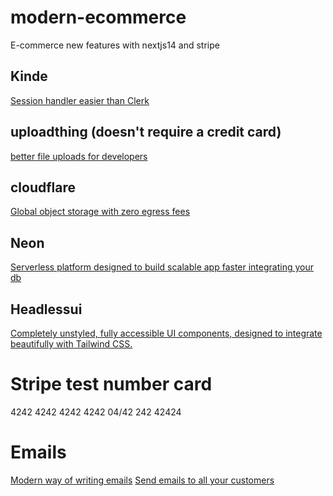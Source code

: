 # modern-ecommerce
E-commerce new features with nextjs14 and stripe

## Kinde
[Session handler easier than Clerk](https://kinde.com/)

## uploadthing (doesn't require a credit card)
[better file uploads for developers](https://uploadthing.com/)

## cloudflare
[Global object storage with zero egress fees](https://www.cloudflare.com/es-es/developer-platform/r2/)

## Neon
[Serverless platform designed to build scalable app faster integrating your db ](https://neon.tech)

## Headlessui
[Completely unstyled, fully accessible UI components, designed to integrate beautifully with Tailwind CSS.](https://headlessui.com/)

# Stripe test number card
4242 4242 4242 4242 04/42 242 42424

# Emails
[Modern way of writing emails](react.email)
[Send emails to all your customers](https://resend.com)
